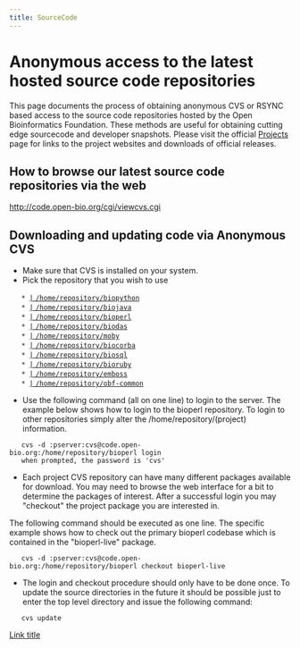 ```yaml
---
title: SourceCode
---
```


Anonymous access to the latest hosted source code repositories
==============================================================

This page documents the process of obtaining anonymous CVS or RSYNC
based access to the source code repositories hosted by the Open
Bioinformatics Foundation. These methods are useful for obtaining
cutting edge sourcecode and developer snapshots. Please visit the
official [Projects](Projects "wikilink") page for links to the project
websites and downloads of official releases.

How to browse our latest source code repositories via the web
-------------------------------------------------------------

<http://code.open-bio.org/cgi/viewcvs.cgi>

Downloading and updating code via Anonymous CVS
-----------------------------------------------

-   Make sure that CVS is installed on your system.
-   Pick the repository that you wish to use

`   * `[`|`
`/home/repository/biopython`](http://code.open-bio.org/cgi/viewcvs.cgi/?cvsroot=biopython)  
`   * `[`|`
`/home/repository/biojava`](http://code.open-bio.org/cgi/viewcvs.cgi/?cvsroot=biojava)  
`   * `[`|`
`/home/repository/bioperl`](http://code.open-bio.org/cgi/viewcvs.cgi/?cvsroot=bioperl)  
`   * `[`|`
`/home/repository/biodas`](http://code.open-bio.org/cgi/viewcvs.cgi/?cvsroot=biodas)  
`   * `[`|`
`/home/repository/moby`](http://code.open-bio.org/cgi/viewcvs.cgi/?cvsroot=moby)  
`   * `[`|`
`/home/repository/biocorba`](http://code.open-bio.org/cgi/viewcvs.cgi/?cvsroot=biocorba)  
`   * `[`|`
`/home/repository/biosql`](http://code.open-bio.org/cgi/viewcvs.cgi/?cvsroot=biosql)  
`   * `[`|`
`/home/repository/bioruby`](http://code.open-bio.org/cgi/viewcvs.cgi/?cvsroot=bioruby)  
`   * `[`|`
`/home/repository/emboss`](http://code.open-bio.org/cgi/viewcvs.cgi/?cvsroot=emboss)  
`   * `[`|`
`/home/repository/obf-common`](http://code.open-bio.org/cgi/viewcvs.cgi/?cvsroot=obf-common)` `

-   Use the following command (all on one line) to login to the server.
    The example below shows how to login to the bioperl repository. To
    login to other repositories simply alter
    the /home/repository/(project) information.

`   cvs -d :pserver:cvs@code.open-bio.org:/home/repository/bioperl login`  
`   when prompted, the password is 'cvs'`

-   Each project CVS repository can have many different packages
    available for download. You may need to browse the web interface for
    a bit to determine the packages of interest. After a successful
    login you may "checkout" the project package you are interested in.

The following command should be executed as one line. The specific
example shows how to check out the primary bioperl codebase which is
contained in the "bioperl-live" package.

`   cvs -d :pserver:cvs@code.open-bio.org:/home/repository/bioperl checkout bioperl-live`

-   The login and checkout procedure should only have to be done once.
    To update the source directories in the future it should be possible
    just to enter the top level directory and issue the following
    command:

`   cvs update`

[Link title](Link_title "wikilink")
